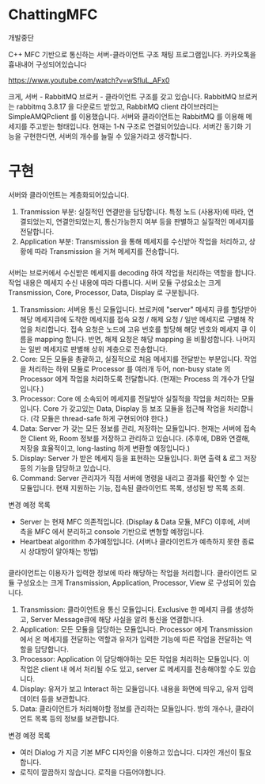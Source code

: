 # ChattingMFC

개발중단

C++ MFC 기반으로 통신하는 서버-클라이언트 구조 채팅 프로그램입니다.
카카오톡을 흉내내어 구성되어있습니다

https://www.youtube.com/watch?v=wSfluL_AFx0

크게, 서버 - RabbitMQ 브로커 - 클라이언트 구조를 갖고 있습니다.
RabbitMQ 브로커는 rabbitmq 3.8.17 을 다운로드 받았고, RabbitMQ client 라이브러리는 SimpleAMQPclient 를 이용했습니다.
서버와 클라이언트는 RabbitMQ 를 이용해 메세지를 주고받는 형태입니다. 현재는 1-N 구조로 연결되어있습니다. 서버간 동기화 기능을 구현한다면, 서버의 개수를 늘릴 수 있을거라고 생각합니다.



# 구현

서버와 클라이언트는 계층화되어있습니다.
  1. Tranmission 부분: 실질적인 연결만을 담당합니다. 특정 노드 (사용자)에 따라, 연결되었는지, 연결안되었는지, 통신가능한지 여부 등을 판별하고 실질적인 메세지를 전달합니다.
  2. Application 부분: Transmission 을 통해 메세지를 수신받아 작업을 처리하고, 상황에 따라 Transmission 을 거쳐 메세지를 전송합니다.

###
서버는 브로커에서 수신받은 메세지를 decoding 하여 작업을 처리하는 역할을 합니다. 작업 내용은 메세지 수신 내용에 따라 다릅니다.
서버 모듈 구성요소는 크게 Transmission, Core, Processor, Data, Display 로 구분됩니다.

  1. Transmission: 서버용 통신 모듈입니다. 브로커에 "server" 메세지 큐를 할당받아 해당 메세지큐에 도착한 메세지를 접속 요청 / 해제 요청 / 일반 메세지로 구별해 작업을 처리합니다. 접속 요청은 노드에 고유 번호를 할당해 해당 번호와 메세지 큐 이름을 mapping 합니다. 반면, 해제 요청은 해당 mapping 을 비활성합니다. 나머지는 일반 메세지로 판별해 상위 계층으로 전송합니다.
  2. Core: 모든 모듈을 총괄하고, 실질적으로 처음 메세지를 전달받는 부분입니다. 작업을 처리하는 하위 모듈로 Processor 를 여러개 두어, non-busy state 의 Processor 에게 작업을 처리하도록 전달합니다. (현재는 Process 의 개수가 단일입니다.)
  3. Processor: Core 에 소속되어 메세지를 전달받아 실질적을 작업을 처리하는 모듈입니다. Core 가 갖고있는 Data, Display 등 보조 모듈을 접근해 작업을 처리합니다. (각 모듈은 thread-safe 하게 구현되어야 한다.)
  4. Data: Server 가 갖는 모든 정보를 관리, 저장하는 모듈입니다. 현재는 서버에 접속한 Client 와, Room 정보를 저장하고 관리하고 있습니다. (추후에, DB와 연결해, 저장을 효율적이고, long-lasting 하게 변환할 예정입니다.)
  5. Display: Server 가 받은 메세지 등을 표현하는 모듈입니다. 화면 출력 & 로그 저장 등의 기능을 담당하고 있습니다.
  6. Command: Server 관리자가 직접 서버에 명령을 내리고 결과를 확인할 수 있는 모듈입니다. 현재 지원하는 기능, 접속된 클라이언트 목록, 생성된 방 목록 조회.

  변경 예정 목록
  - Server 는 현재 MFC 의존적입니다. (Display & Data 모듈, MFC) 이후에, 서버 측을 MFC 에서 분리하고 console 기반으로 변형할 예정입니다.
  - Heartbeat algorithm 추가예정입니다. (서버나 클라이언트가 예측하지 못한 종료시 상대방이 알아채는 방법)

###
클라이언트는 이용자가 입력한 정보에 따라 해당하는 작업을 처리합니다.
클라이언트 모듈 구성요소는 크게 Transmission, Application, Processor, View 로 구성되어 있습니다.

  1. Transmission: 클라이언트용 통신 모듈입니다. Exclusive 한 메세지 큐를 생성하고, Server Message큐에 해당 사실을 알려 통신을 연결합니다.
  2. Application: 모든 모듈을 담당하는 모듈입니다. Processor 에게 Transmission 에서 온 메세지를 전달하는 역할과 유저가 입력한 기능에 따른 작업을 전달하는 역할을 담당합니다.
  3. Processor: Application 이 담당해야하는 모든 작업을 처리하는 모듈입니다. 이 작업은 client 내 에서 처리될 수도 있고, server 로 메세지를 전송해야할 수도 있습니다.
  4. Display: 유저가 보고 Interact 하는 모듈입니다. 내용을 화면에 띄우고, 유저 입력 데이터 등을 보관합니다.
  5. Data: 클라이언트가 처리해야할 정보를 관리하는 모듈입니다. 방의 개수나, 클라이언트 목록 등의 정보를 보관합니다.

  변경 예정 목록
  - 여러 Dialog 가 지금 기본 MFC 디자인을 이용하고 있습니다. 디자인 개선이 필요합니다.
  - 로직이 깔끔하지 않습니다. 로직을 다듬어야합니다.
